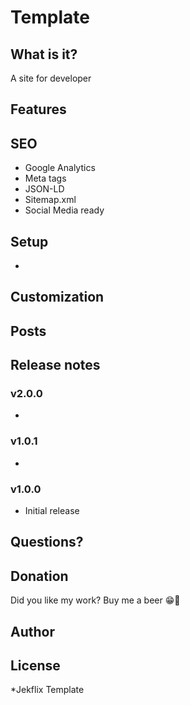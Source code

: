 

# Template


## What is it?

A site for developer

## Features

## SEO

- Google Analytics
- Meta tags
- JSON-LD
- Sitemap.xml
- Social Media ready

## Setup

-

## Customization


## Posts


## Release notes

### v2.0.0
- 

### v1.0.1
-

### v1.0.0
- Initial release

## Questions?


## Donation

Did you like my work? Buy me a beer 😁🍺


## Author

## License

*Jekflix Template
